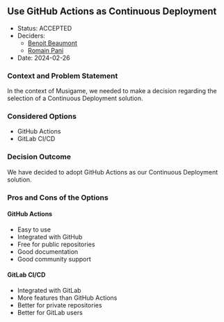 ## Use GitHub Actions as Continuous Deployment

* Status: ACCEPTED
* Deciders:
  * [Benoit Beaumont](mailto:benoit.beaumont97@gmail.com)
  * [Romain Pani](mailto:romainpanii@gmail.com)
* Date: 2024-02-26

### Context and Problem Statement

In the context of Musigame, we needed to make a decision regarding the selection of a Continuous Deployment solution.

### Considered Options
* GitHub Actions
* GitLab CI/CD

### Decision Outcome

We have decided to adopt GitHub Actions as our Continuous Deployment solution.

### Pros and Cons of the Options

#### GitHub Actions

* Easy to use
* Integrated with GitHub
* Free for public repositories
* Good documentation
* Good community support

#### GitLab CI/CD

* Integrated with GitLab
* More features than GitHub Actions
* Better for private repositories
* Better for GitLab users